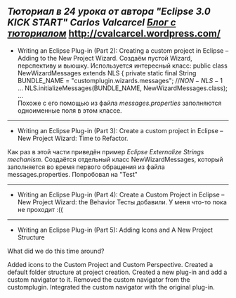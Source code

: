 *Тюториал в 24 урока от автора "Eclipse 3.0 KICK START" Carlos Valcarcel* 
*[Блог c тюториалом](http://cvalcarcel.wordpress.com/)* __http://cvalcarcel.wordpress.com/__
-------------------------
* Writing an Eclipse Plug-in (Part 2): Creating a custom project in Eclipse – Adding to the New Project Wizard.
Создаём пустой Wizard, перспективу и вьюшку.
Используется интересный класс: 
public class NewWizardMessages extends NLS {
	private static final String BUNDLE_NAME = "customplugin.wizards.messages"; //$NON-NLS-1$
	...
        NLS.initializeMessages(BUNDLE_NAME, NewWizardMessages.class);
    ...    
Похоже с его помощью из файла _messages.properties_ заполняются одноименные поля в этом классе.

-----------------------------
* Writing an Eclipse Plug-in (Part 3): Create a custom project in Eclipse – New Project Wizard: Time to Refactor.

Как раз в этой части приведён пример *Eclipse Externalize Strings mechanism*.
Создаётся отдельный класс NewWizardMessages, который заполняется во время первого 
обращения из файла messages.properties.
Попробовал на "Test"

-------------------------------
* Writing an Eclipse Plug-in (Part 4): Create a Custom Project in Eclipse – New Project Wizard: the Behavior
Тесты добавили. У меня что-то пока не проходит :((
-------------------------------
* Writing an Eclipse Plug-in (Part 5): Adding Icons and A New Project Structure

What did we do this time around?

Added icons to the Custom Project and Custom Perspective.
Created a default folder structure at project creation.
Created a new plug-in and add a custom navigator to it.
Removed the custom navigator from the customplugin.
Integrated the custom navigator with the original plug-in.





